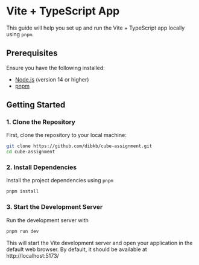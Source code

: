 # Vite + TypeScript App

This guide will help you set up and run the Vite + TypeScript app locally using `pnpm`.

## Prerequisites

Ensure you have the following installed:

- [Node.js](https://nodejs.org/) (version 14 or higher)
- [pnpm](https://pnpm.io/)

## Getting Started

### 1. Clone the Repository

First, clone the repository to your local machine:

```bash
git clone https://github.com/dibkb/cube-assignment.git
cd cube-assignment
```

### 2. Install Dependencies

Install the project dependencies using `pnpm`

```bash
pnpm install
```

### 3. Start the Development Server

Run the development server with

```bash
pnpm run dev
```

This will start the Vite development server and open your application in the default web browser. By default, it should be available at http://localhost:5173/
